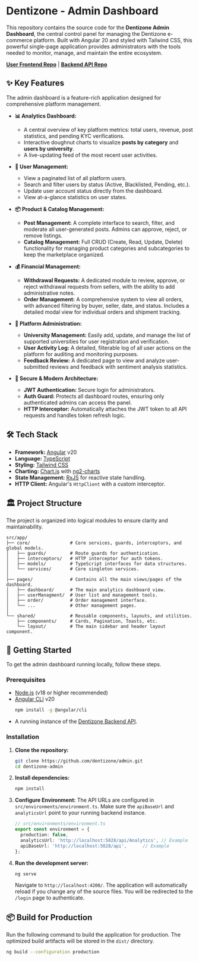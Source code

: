 

# Dentizone - Admin Dashboard

This repository contains the source code for the **Dentizone Admin Dashboard**, the central control panel for managing the Dentizone e-commerce platform. Built with Angular 20 and styled with Tailwind CSS, this powerful single-page application provides administrators with the tools needed to monitor, manage, and maintain the entire ecosystem.

**[User Frontend Repo](https://github.com/dentizone/user-frontend)** | **[Backend API Repo](https://github.com/dentizone/api)**

## ✨ Key Features

The admin dashboard is a feature-rich application designed for comprehensive platform management.

-   **📊 Analytics Dashboard:**
    -   A central overview of key platform metrics: total users, revenue, post statistics, and pending KYC verifications.
    -   Interactive doughnut charts to visualize **posts by category** and **users by university**.
    -   A live-updating feed of the most recent user activities.

-   **👥 User Management:**
    -   View a paginated list of all platform users.
    -   Search and filter users by status (Active, Blacklisted, Pending, etc.).
    -   Update user account status directly from the dashboard.
    -   View at-a-glance statistics on user states.

-   **📦 Product & Catalog Management:**
    -   **Post Management:** A complete interface to search, filter, and moderate all user-generated posts. Admins can approve, reject, or remove listings.
    -   **Catalog Management:** Full CRUD (Create, Read, Update, Delete) functionality for managing product categories and subcategories to keep the marketplace organized.

-   **💰 Financial Management:**
    -   **Withdrawal Requests:** A dedicated module to review, approve, or reject withdrawal requests from sellers, with the ability to add administrative notes.
    -   **Order Management:** A comprehensive system to view all orders, with advanced filtering by buyer, seller, date, and status. Includes a detailed modal view for individual orders and shipment tracking.

-   **🔧 Platform Administration:**
    -   **University Management:** Easily add, update, and manage the list of supported universities for user registration and verification.
    -   **User Activity Log:** A detailed, filterable log of all user actions on the platform for auditing and monitoring purposes.
    -   **Feedback Review:** A dedicated page to view and analyze user-submitted reviews and feedback with sentiment analysis statistics.

-   **🔐 Secure & Modern Architecture:**
    -   **JWT Authentication:** Secure login for administrators.
    -   **Auth Guard:** Protects all dashboard routes, ensuring only authenticated admins can access the panel.
    -   **HTTP Interceptor:** Automatically attaches the JWT token to all API requests and handles token refresh logic.

## 🛠️ Tech Stack

-   **Framework:** [Angular](https://angular.dev/) v20
-   **Language:** [TypeScript](https://www.typescriptlang.org/)
-   **Styling:** [Tailwind CSS](https://tailwindcss.com/)
-   **Charting:** [Chart.js](https://www.chartjs.org/) with [ng2-charts](https://valor-software.com/ng2-charts/)
-   **State Management:** [RxJS](https://rxjs.dev/) for reactive state handling.
-   **HTTP Client:** Angular's `HttpClient` with a custom interceptor.

## 🏛️ Project Structure

The project is organized into logical modules to ensure clarity and maintainability.

```
src/app/
├── core/               # Core services, guards, interceptors, and global models.
│   ├── guards/         # Route guards for authentication.
│   ├── interceptors/   # HTTP interceptor for auth tokens.
│   ├── models/         # TypeScript interfaces for data structures.
│   └── services/       # Core singleton services.
│
├── pages/              # Contains all the main views/pages of the dashboard.
│   ├── dashboard/      # The main analytics dashboard view.
│   ├── userManagment/  # User list and management tools.
│   ├── order/          # Order management interface.
│   └── ...             # Other management pages.
│
└── shared/             # Reusable components, layouts, and utilities.
    ├── components/     # Cards, Pagination, Toasts, etc.
    └── layout/         # The main sidebar and header layout component.
```

## 🚀 Getting Started

To get the admin dashboard running locally, follow these steps.

### Prerequisites

-   [Node.js](https://nodejs.org/) (v18 or higher recommended)
-   [Angular CLI](https://angular.dev/cli) v20
    ```bash
    npm install -g @angular/cli
    ```
-   A running instance of the [Dentizone Backend API](https://github.com/dentizone/api).

### Installation

1.  **Clone the repository:**
    ```bash
    git clone https://github.com/dentizone/admin.git
    cd dentizone-admin
    ```

2.  **Install dependencies:**
    ```bash
    npm install
    ```

3.  **Configure Environment:**
    The API URLs are configured in `src/environments/environment.ts`. Make sure the `apiBaseUrl` and `analyticsUrl` point to your running backend instance.
    ```typescript
    // src/environments/environment.ts
    export const environment = {
      production: false,
      analyticsUrl: 'http://localhost:5028/api/Analytics', // Example
      apiBaseUrl: 'http://localhost:5028/api',      // Example
    };
    ```

4.  **Run the development server:**
    ```bash
    ng serve
    ```
    Navigate to `http://localhost:4200/`. The application will automatically reload if you change any of the source files. You will be redirected to the `/login` page to authenticate.

## 📦 Build for Production

Run the following command to build the application for production. The optimized build artifacts will be stored in the `dist/` directory.

```bash
ng build --configuration production
```
